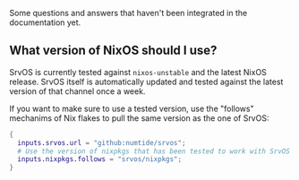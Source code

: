 Some questions and answers that haven't been integrated in the documentation yet.

## What version of NixOS should I use?

SrvOS is currently tested against `nixos-unstable` and the latest NixOS release. SrvOS itself is automatically updated and tested against the latest version of that channel once a week.

If you want to make sure to use a tested version, use the "follows" mechanims of Nix flakes to pull the same version as the one of SrvOS:

```nix
{
  inputs.srvos.url = "github:numtide/srvos";
  # Use the version of nixpkgs that has been tested to work with SrvOS
  inputs.nixpkgs.follows = "srvos/nixpkgs";
}
```
